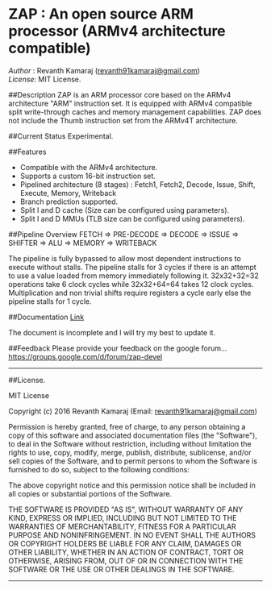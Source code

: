 # ZAP : An open source ARM processor (ARMv4 architecture compatible)
*Author* : Revanth Kamaraj (revanth91kamaraj@gmail.com)<br />
*License*: MIT License.<br />

##Description
ZAP is an ARM processor core based on the ARMv4 architecture "ARM" instruction set.
It is equipped with ARMv4 compatible split write-through caches and memory management capabilities.
ZAP does not include the Thumb instruction set from the ARMv4T architecture.

##Current Status
Experimental.

##Features
- Compatible with the ARMv4 architecture.
- Supports a custom 16-bit instruction set.
- Pipelined architecture (8 stages) : Fetch1, Fetch2, Decode, Issue, Shift, Execute, Memory, Writeback
- Branch prediction supported.
- Split I and D cache (Size can be configured using parameters).
- Split I and D MMUs (TLB size can be configured using parameters).

##Pipeline Overview
FETCH => PRE-DECODE => DECODE => ISSUE => SHIFTER => ALU => MEMORY => WRITEBACK

The pipeline is fully bypassed to allow most dependent instructions to execute 
without stalls. The pipeline stalls for 3 cycles if there is an attempt to use 
a value loaded from memory immediately following it. 32x32+32=32 operations take 
6 clock cycles while 32x32+64=64 takes 12 clock cycles. Multiplication and 
non trivial shifts require registers a cycle early else the pipeline stalls 
for 1 cycle.

##Documentation
[Link](https://github.com/krevanth/ZAP/blob/master/docs/zap_doc.pdf)

The document is incomplete and I will try my best to update it.

##Feedback
Please provide your feedback on the google forum...
https://groups.google.com/d/forum/zap-devel

-------------------------------------------------------------------------------

##License.

MIT License

Copyright (c) 2016 Revanth Kamaraj (Email: revanth91kamaraj@gmail.com)

Permission is hereby granted, free of charge, to any person obtaining a copy
of this software and associated documentation files (the "Software"), to deal
in the Software without restriction, including without limitation the rights
to use, copy, modify, merge, publish, distribute, sublicense, and/or sell
copies of the Software, and to permit persons to whom the Software is
furnished to do so, subject to the following conditions:

The above copyright notice and this permission notice shall be included in all
copies or substantial portions of the Software.

THE SOFTWARE IS PROVIDED "AS IS", WITHOUT WARRANTY OF ANY KIND, EXPRESS OR
IMPLIED, INCLUDING BUT NOT LIMITED TO THE WARRANTIES OF MERCHANTABILITY,
FITNESS FOR A PARTICULAR PURPOSE AND NONINFRINGEMENT. IN NO EVENT SHALL THE
AUTHORS OR COPYRIGHT HOLDERS BE LIABLE FOR ANY CLAIM, DAMAGES OR OTHER
LIABILITY, WHETHER IN AN ACTION OF CONTRACT, TORT OR OTHERWISE, ARISING FROM,
OUT OF OR IN CONNECTION WITH THE SOFTWARE OR THE USE OR OTHER DEALINGS IN THE
SOFTWARE.

-------------------------------------------------------------------------------
